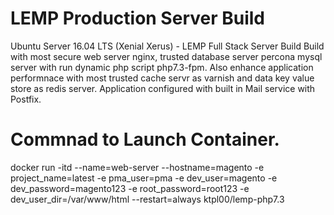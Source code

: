 # LEMP Production Server Build
Ubuntu Server 16.04 LTS (Xenial Xerus) - LEMP Full Stack Server Build
Build with most secure web server nginx, trusted database server percona mysql server with run dynamic php script php7.3-fpm.
Also enhance application performnace with most trusted cache servr as varnish and data key value store as redis server.
Application configured with built in Mail service with Postfix.

# Commnad to Launch Container.
docker run -itd --name=web-server --hostname=magento -e project_name=latest -e pma_user=pma -e dev_user=magento -e dev_password=magento123 -e root_password=root123  -e dev_user_dir=/var/www/html --restart=always ktpl00/lemp-php7.3

